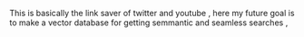 This is basically the link saver of twitter and youtube , here my future goal is to make a vector database for getting semmantic and seamless searches ,
